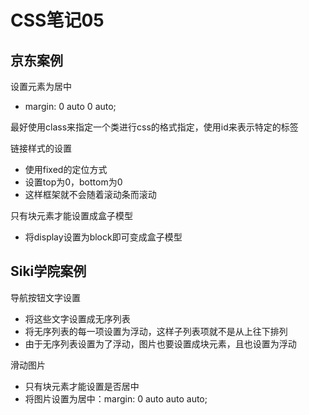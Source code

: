 # CSS笔记05

## 京东案例

设置元素为居中

- margin: 0 auto 0 auto;

最好使用class来指定一个类进行css的格式指定，使用id来表示特定的标签

链接样式的设置

- 使用fixed的定位方式
- 设置top为0，bottom为0
- 这样框架就不会随着滚动条而滚动

只有块元素才能设置成盒子模型

- 将display设置为block即可变成盒子模型

## Siki学院案例

导航按钮文字设置

- 将这些文字设置成无序列表
- 将无序列表的每一项设置为浮动，这样子列表项就不是从上往下排列
- 由于无序列表设置为了浮动，图片也要设置成块元素，且也设置为浮动

滑动图片

- 只有块元素才能设置是否居中
- 将图片设置为居中：margin: 0 auto auto auto;